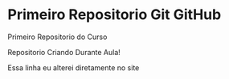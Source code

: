 # Primeiro Repositorio Git GitHub
 Primeiro Repositorio do Curso 

Repositorio Criando Durante Aula!

Essa linha eu alterei diretamente no site 

